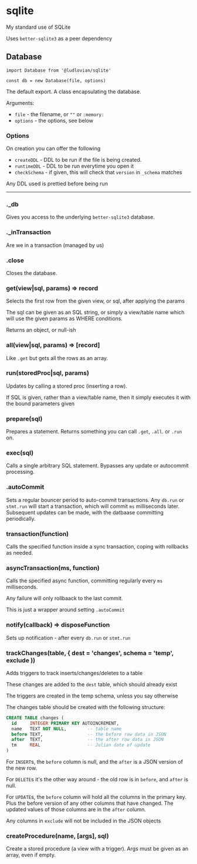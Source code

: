 # sqlite
My standard use of SQLite

Uses `better-sqlite3` as a peer dependency

## Database
```
import Database from '@ludlovian/sqlite'

const db = new Database(file, options)
```

The default export. A class encapsulating the database.

Arguments:
- `file` - the filename, or `""` or `:memory:`
- `options` - the options, see below

### Options

On creation you can offer the following
- `createDDL` - DDL to be run if the file is being created.
- `runtimeDDL` - DDL to be run everytime you open it
- `checkSchema` - if given, this will check that `version` in `_schema` matches

Any DDL used is prettied before being run

---

### ._db

Gives you access to the underlying `better-sqlite3` database.

### ._inTransaction

Are we in a transaction (managed by us)

### .close

Closes the database.

### get(view|sql, params) => record

Selects the first row from the given view, or sql, after applying the
params

The sql can be given as an SQL string, or simply a view/table name which
will use the given params as WHERE conditions.

Returns an object, or null-ish

### all(view|sql, params) => [record]

Like `.get` but gets all the rows as an array.

### run(storedProc|sql, params)

Updates by calling a stored proc (inserting a row).

If SQL is given, rather than a view/table name, then it simply
executes it with the bound parameters given

### prepare(sql)

Prepares a statement.
Returns something you can call `.get`, `.all`. or `.run` on.

### exec(sql)

Calls a single arbitrary SQL statement. Bypasses any update or
autocommit processing.

### .autoCommit

Sets a regular bouncer period to auto-commit transactions.
Any `db.run` or `stmt.run` will start a transaction, which will commit `ms` milliseconds
later. Subsequent updates can be made, with the datbaase committing periodically.

### transaction(function)

Calls the specified function inside a sync transaction, coping with
rollbacks as needed.

### asyncTransaction(ms, function)

Calls the specified async function, committing regularly every `ms` milliseconds.

Any failure will only rollbaack to the last commit.

This is just a wrapper around setting `.autoCommit`

### notify(callback) => disposeFunction

Sets up notification - after every `db.run` or `stmt.run`

### trackChanges(table, { dest = 'changes', schema = 'temp', exclude ))

Adds triggers to track inserts/changes/deletes to a table

These changes are added to the `dest` table, which should already exist

The triggers are created in the temp schema, unless you say otherwise

The changes table should be created with the following structure:
```sql
CREATE TABLE changes (
  id     INTEGER PRIMARY KEY AUTOINCREMENT,
  name   TEXT NOT NULL,        -- table name
  before TEXT,                 -- the before row data in JSON
  after  TEXT,                 -- the after row data in JSON
  tm     REAL                  -- Julian date of update
)
```

For `INSERT`s, the `before` column is null, and the `after` is a JSON version
of the new row.

For `DELETE`s it's the other way around - the old row is in `before`, and `after` is null.

For `UPDATE`s, the `before` column will hold all the columns in the primary key.
Plus the before version of any other columns that have changed.
The updated values of those columns are in the `after` column.

Any columns in `exclude` will not be included in the JSON objects

### createProcedure(name, [args], sql)

Create a stored procedure (a view with a trigger).
Args must be given as an array, even if empty.
